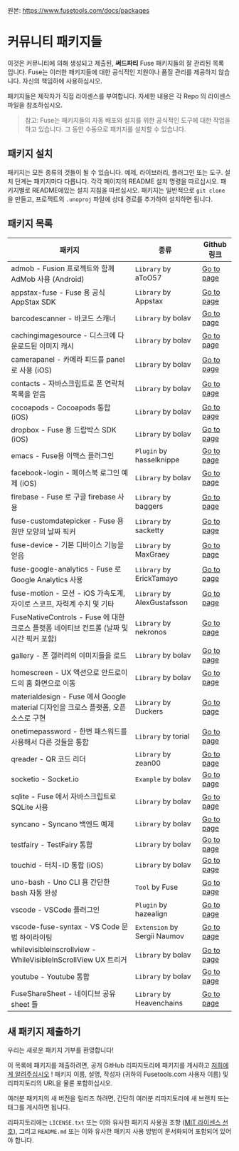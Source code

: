 원본: https://www.fusetools.com/docs/packages

# 커뮤니티 패키지들 #

이것은 커뮤니티에 의해 생성되고 제출된, **써드파티** Fuse 패키지들의 잘 관리된 목록 입니다. Fuse는 이러한 패키지들에 대한 공식적인 지원이나 품질 관리를 제공하지 않습니다. 자신의 책임하에 사용하십시오.

패키지들은 제작자가 직접 라이센스를 부여합니다. 자세한 내용은 각 Repo 의 라이센스 파일을 참조하십시오. 

> 참고: Fuse는 패키지들의 자동 배포와 설치를 위한 공식적인 도구에 대한 작업을 하고 있습니다. 그 동안 수동으로 패키지를 설치할 수 있습니다.

## 패키지 설치 ##

패키지는 모든 종류의 것들이 될 수 있습니다. 예제, 라이브러리, 플러그인 또는 도구. 설치 단계는 패키지마다 다릅니다. 각각 페이지의 README 설치 명령을 따르십시오. 패키지별로 README에있는 설치 지침을 따르십시오. 패키지는 일반적으로 `git clone` 을 만들고, 프로젝트의 `.unoproj` 파일에 상대 경로를 추가하여 설치하면 됩니다.

## 패키지 목록 ##

| 패키지 | 종류 | Github 링크 |
|-|-|-|
| admob - Fusion 프로젝트와 함께 AdMob 사용 (Android) | `Library` by aToO57 | [Go to page](https://github.com/aToO57/AdMob) |
| appstax-fuse - Fuse 용 공식 AppStax SDK | `Library` by Appstax | [Go to page](https://github.com/Appstax/appstax-fuse) |
| barcodescanner - 바코드 스캐너 | `Library` by bolav | [Go to page](https://github.com/bolav/fuse-barcodescanner) |	
| cachingimagesource - 디스크에 다운로드된 이미지 캐시 | `Library` by bolav | [Go to page](https://github.com/bolav/fuse-cachingimagesource) |
| camerapanel - 카메라 피드를 panel로 사용 (iOS) | `Library` by bolav | [Go to page](https://github.com/bolav/fuse-camerapanel) |
| contacts - 자바스크립트로 폰 연락처 목록을 얻음 | `Library` by bolav | [Go to page](https://github.com/bolav/fuse-contacts) |
| cocoapods - Cocoapods 통합 (iOS) | `Library` by bolav | [Go to page](https://github.com/bolav/fuse-cocoapods)
| dropbox - Fuse 용 드랍박스 SDK (iOS) | `Library` by bolav | [Go to page](https://github.com/bolav/fuse-dropbox) |
| emacs - Fuse용 이맥스 플러그인 | `Plugin` by hasselknippe | [Go to page](https://github.com/kristianhasselknippe/fuse-mode) |
| facebook-login - 페이스북 로그인 예제 (iOS) | `Library` by bolav | [Go to page](https://github.com/bolav/fuse-facebook-login) |
| firebase - Fuse 로 구글 firebase 사용 | `Library` by baggers | [Go to page](https://github.com/cbaggers/Fuse.Firebase) |
| fuse-customdatepicker - Fuse 용 원반 모양의 날짜 픽커 | `Library` by sacketty | [Go to page](https://github.com/sacketty/fuse-customdatepicker) |
| fuse-device - 기본 디바이스 기능을 얻음 | `Library` by MaxGraey | [Go to page](https://github.com/MaxGraey/fuse-device) |
| fuse-google-analytics - Fuse 로 Google Analytics 사용 | `Library` by ErickTamayo | [Go to page](https://github.com/ErickTamayo/fuse-google-analytics) |
| fuse-motion - 모션 - iOS 가속도계, 자이로 스코프, 자력계 수치 및 기타 | `Library` by AlexGustafsson | [Go to page](https://github.com/AlexGustafsson/fuse-motion) |	
| FuseNativeControls - Fuse 에 대한 크로스 플랫폼 네이티브 컨트롤 (날짜 및 시간 픽커 포함) | `Library` by nekronos | [Go to page](https://github.com/nekronos/FuseNativeControls) |
| gallery - 폰 갤러리의 이미지들을 로드 | `Library` by bolav | [Go to page](https://github.com/bolav/fuse-gallery) |
| homescreen - UX 액션으로 안드로이드의 홈 화면으로 이동 | `Library` by bolav | [Go to page](https://github.com/bolav/fuse-homescreen) |
| materialdesign - Fuse 에서 Google material 디자인을 크로스 플랫폼, 오픈 소스로 구현 | `Library` by Duckers | [Go to page](https://github.com/Duckers/Fuse.MaterialDesign) |
| onetimepassword - 한번 패스워드를 사용해서 다른 것들을 통합 | `Library` by torial	| [Go to page](https://github.com/torial/fuse-community) |
| qreader - QR 코드 리더 | `Library` by zean00 | [Go to page](https://github.com/zean00/fuse-qreader) |
| socketio - Socket.io | `Example` by bolav | [Go to page](https://github.com/bolav/fuse-example-using-socketio) |
| sqlite - Fuse 에서 자바스크립트로 SQLite 사용  | `Library` by bolav | [Go to page]() |
| syncano - Syncano 백엔드 예제 | `Library` by bolav | [Go to page](https://github.com/bolav/fuse-example-using-syncano) |	
| testfairy - TestFairy 통합 | `Library` by bolav | [Go to page](https://github.com/bolav/fuse-testfairy) |
| touchid - 터치-ID 통합 (iOS) | `Library` by bolav | [Go to page](https://github.com/bolav/fuse-touchid) |
| uno-bash - Uno CLI 용 간단한 bash 자동 완성 | `Tool` by Fuse | [Go to page](https://github.com/fusetools/UnoBashCompletion) |
| vscode - VSCode 플러그인 | `Plugin` by hazealign | [Go to page](https://github.com/Hazealign/vscode-fuse) |
| vscode-fuse-syntax - VS Code 문법 하이라이팅 | `Extension` by Sergii Naumov | [Go to page](https://marketplace.visualstudio.com/items?itemName=naumovs.vscode-fuse-syntax) |
| whilevisibleinscrollview - WhileVisibleInScrollView UX 트리거 | `Library` by bolav | [Go to page](https://github.com/bolav/fuse-whilevisibleinscrollview) |
| youtube - Youtube 통합 | `Library` by bolav | [Go to page](https://github.com/bolav/fuse-youtube) |
| FuseShareSheet - 네이디브 공유 sheet 들 | `Library` by Heavenchains | [Go to page](https://github.com/heavenchains/FuseShareSheet) |

## 새 패키지 제출하기 ##

우리는 새로운 패키지 기부를 환영합니다!

이 목록에 패키지를 제출하려면, 공개 GitHub 리파지토리에 패키지를 게시하고 [저희에게 알려주십시오](https://www.fusetools.com/contact) ! 패키지 이름, 설명, 작성자 (귀하의 Fusetools.com 사용자 이름) 및 리파지토리의 URL을 물론 포함하십시오.

여러분 패키지의 새 버전을 릴리즈 하려면, 간단히 여러분 리파지토리에 새 브랜치 또는 태그를 게시하면 됩니다.

리파지토리에는 `LICENSE.txt` 또는 이와 유사한 패키지 사용권 조항 ([MIT 라이센스 선호](https://opensource.org/licenses/MIT)), 그리고 `README.md` 또는 이와 유사한 패키지 사용 방법이 문서화되어 포함되어 있어야 합니다.
